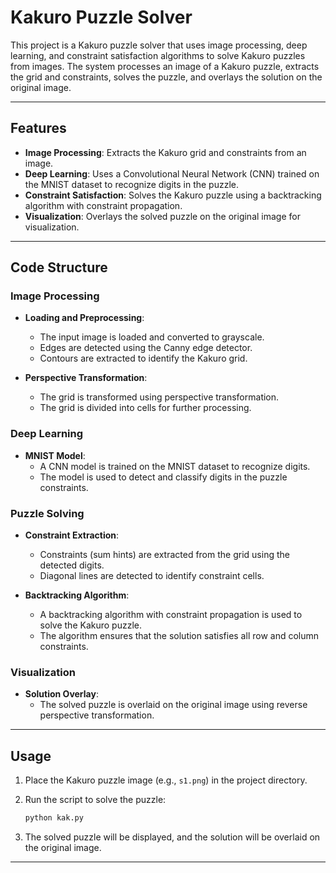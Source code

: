 # Kakuro Puzzle Solver

This project is a Kakuro puzzle solver that uses image processing, deep learning, and constraint satisfaction algorithms to solve Kakuro puzzles from images. The system processes an image of a Kakuro puzzle, extracts the grid and constraints, solves the puzzle, and overlays the solution on the original image.

---

## Features

- **Image Processing**: Extracts the Kakuro grid and constraints from an image.
- **Deep Learning**: Uses a Convolutional Neural Network (CNN) trained on the MNIST dataset to recognize digits in the puzzle.
- **Constraint Satisfaction**: Solves the Kakuro puzzle using a backtracking algorithm with constraint propagation.
- **Visualization**: Overlays the solved puzzle on the original image for visualization.

---

## Code Structure

### Image Processing
- **Loading and Preprocessing**:
  - The input image is loaded and converted to grayscale.
  - Edges are detected using the Canny edge detector.
  - Contours are extracted to identify the Kakuro grid.

- **Perspective Transformation**:
  - The grid is transformed using perspective transformation.
  - The grid is divided into cells for further processing.

### Deep Learning
- **MNIST Model**:
  - A CNN model is trained on the MNIST dataset to recognize digits.
  - The model is used to detect and classify digits in the puzzle constraints.

### Puzzle Solving
- **Constraint Extraction**:
  - Constraints (sum hints) are extracted from the grid using the detected digits.
  - Diagonal lines are detected to identify constraint cells.

- **Backtracking Algorithm**:
  - A backtracking algorithm with constraint propagation is used to solve the Kakuro puzzle.
  - The algorithm ensures that the solution satisfies all row and column constraints.

### Visualization
- **Solution Overlay**:
  - The solved puzzle is overlaid on the original image using reverse perspective transformation.

---

## Usage

1. Place the Kakuro puzzle image (e.g., `s1.png`) in the project directory.

2. Run the script to solve the puzzle:

   ```bash
   python kak.py

3. The solved puzzle will be displayed, and the solution will be overlaid on the original image.

---
